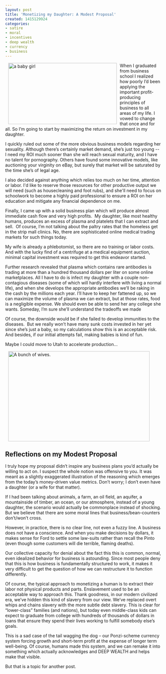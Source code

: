 ```yaml
---
layout: post
title: 'Monetizing my Daughter: A Modest Proposal'
created: 1415129924
categories:
- satire
- moral
- incentives
- deep wealth
- currency
- business
---
```

<p><img alt="a baby girl" src="/sites/artbrock.com/files/images/baby_girl.jpg" style="width: 350px; height: 197px; margin-left: 10px; margin-right: 10px; float: left;">When I graduated from business school I realized how poorly I’d been applying the important profit-producing principles of business to all areas of my life. I vowed to change that once and for all. So I’m going to start by maximizing the return on investment in my daughter.</p><p>I quickly ruled out some of the more obvious business models regarding her sexuality. Although there’s certainly market demand, she’s just too young -- I need my ROI much sooner than she will reach sexual maturity, and I have no talent for pornography. Others have found some innovative models, like auctioning your virginity on eBay, but surely that market will be saturated by the time she’s of legal age.</p><p><!--break--></p><p>I also decided against anything which relies too much on her time, attention or labor. I'd like to reserve those resources for other productive output we will need (such as housecleaning and foot rubs), and she'll need to focus on schoolwork to become a highly paid professional to ensure a ROI on her education and mitigate any financial dependence on me.</p><p>Finally, I came up with a solid business plan which will produce almost immediate cash flow and very high profits. &nbsp;My daughter, like most healthy humans, produces an excess of plasma and platelets that I can extract and sell.&nbsp; Of course, I’m not talking about the paltry rates that the homeless get in the strip mall clinics. No, there are sophisticated online medical trading markets for such things today.&nbsp;</p><p>My wife is already a phlebotomist, so there are no training or labor costs. And with the lucky find of a centrifuge at a medical equipment auction, minimal capital investment was required to get this endeavor started.</p><p>Further research revealed that plasma which contains rare antibodies is trading at more than a hundred thousand dollars per liter on some online marketplaces. All I have to do is infect my daughter with a couple non-contagious diseases (some of which will hardly interfere with living a normal life), and when she develops the appropriate antibodies we’ll be raking in the cash by the millions each year. I’ll have to keep her fattened up, so we can maximize the volume of plasma we can extract, but at those rates, food is a negligible expense. We should even be able to send her any college she wants. Someday, I’m sure she’ll understand the tradeoffs we made</p><p>Of course, the downside would be if she failed to develop immunities to the diseases.&nbsp; But we really won’t have many sunk costs invested in her yet since she’s just a baby, so my calculations show this is an acceptable risk. And besides, if our initial attempts fail, making babies is kind of fun.</p><p>Maybe I could move to Utah to accelerate production…</p><p><img alt="A bunch of wives." src="/sites/artbrock.com/files/images/Polygamy.jpg" style="width: 456px; height: 290px; margin-left: 10px; margin-right: 10px;"></p><h2><strong>Reflections on my Modest Proposal</strong></h2><p>I truly hope my proposal didn’t inspire any business plans you’d actually be willing to act on. I suspect the whole notion was offensive to you. It was meant as a slightly exaggerated illustration of the reasoning which emerges from the today’s money-driven value metrics. Don’t worry; I don’t even have a daughter (or a wife for that matter).</p><p>If I had been talking about animals, a farm, an oil field, an aquifer, a mountainside of timber, an ocean, or our atmosphere, instead of a young daughter, the scenario would actually be commonplace instead of shocking. But we believe that there are some moral lines that business/bean-counters don’t/won’t cross.</p><p>However, in practice, there is no clear line, not even a fuzzy line. A business does not have a conscience. And when you make decisions by dollars, it makes sense for Ford to settle some law-suits rather than recall the Pinto (even though some customers will die terrible, flaming deaths).</p><p>Our collective capacity for denial about the fact this this is common, normal, even idealized behavior for business is astounding. Since most people deny that this is how business is fundamentally structured to work, it makes it very difficult to get the question of how we can restructure it to function differently.</p><p>Of course, the typical approach to monetizing a human is to extract their labor not physical products and parts. Enslavement used to be an acceptable way to approach this. Thank goodness, in our modern civilized era, we’ve hidden this kind of slavery from our view. We’ve replaced overt whips and chains slavery with the more subtle debt slavery. This is clear for “lower-class” families (and nations), but today even middle-class kids can expect to graduate from college with hundreds of thousands of dollars in loans that ensure they spend their lives working to fulfill somebody else’s goals.</p><p>This is a sad case of the tail wagging the dog – our Ponzi-scheme currency system forcing growth and short-term profit at the expense of longer term well-being. Of course, humans made this system, and we can remake it into something which actually acknowledges and DEEP WEALTH and helps make that visible. &nbsp;</p><p>But that is a topic for another post.</p>
